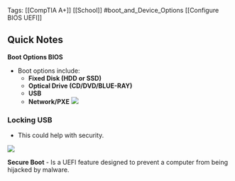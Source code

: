 Tags: [[CompTIA A+]] [[School]] #boot_and_Device_Options [[Configure BIOS UEFI]] 

## Quick Notes
**Boot Options BIOS**
- Boot options include: 
	- **Fixed Disk (HDD or SSD)**
	- **Optical Drive (CD/DVD/BLUE-RAY)**
	- **USB**
	- **Network/PXE** 
![](https://s3.amazonaws.com/wmx-api-production/courses/35001/images/4655-1635780606332-boot_param.jpg)

### **Locking USB**
- This could help with security. 

![](https://s3.amazonaws.com/wmx-api-production/courses/35001/images/244-1634825306926-220-1101_uefi_usb_permissions_asus_american_megatrends.jpg)

**Secure Boot** - Is a UEFI feature designed to prevent a computer from being hijacked by malware. 